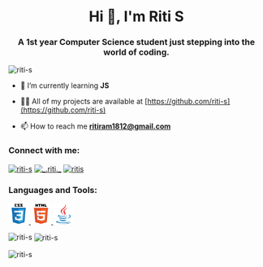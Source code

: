 <h1 align="center">Hi 👋, I'm Riti S</h1>
<h3 align="center">A 1st year Computer Science student just stepping into the world of coding.</h3>

<p align="left"> <img src="https://komarev.com/ghpvc/?username=riti-s&label=Profile%20views&color=bd7ebe&style=flat" alt="riti-s" /> </p>

- 🌱 I’m currently learning **JS**

- 👨‍💻 All of my projects are available at [https://github.com/riti-s](https://github.com/riti-s)

- 📫 How to reach me **ritiram1812@gmail.com**

<h3 align="left">Connect with me:</h3>
<p align="left">
<a href="https://linkedin.com/in/riti-s" target="blank"><img align="center" src="https://cdn.jsdelivr.net/npm/simple-icons@3.0.1/icons/linkedin.svg" alt="riti-s" height="30" width="40" /></a>
<a href="https://instagram.com/_.riti._" target="blank"><img align="center" src="https://cdn.jsdelivr.net/npm/simple-icons@3.0.1/icons/instagram.svg" alt="_.riti._" height="30" width="40" /></a>
<a href="https://auth.geeksforgeeks.org/user/ritis" target="blank"><img align="center" src="https://cdn.jsdelivr.net/npm/simple-icons@3.0.1/icons/geeksforgeeks.svg" alt="ritis" height="30" width="40" /></a>
</p>

<h3 align="left">Languages and Tools:</h3>
<p align="left"> <a href="https://www.w3schools.com/css/" target="_blank"> <img src="https://raw.githubusercontent.com/devicons/devicon/master/icons/css3/css3-original-wordmark.svg" alt="css3" width="40" height="40"/> </a> <a href="https://www.w3.org/html/" target="_blank"> <img src="https://raw.githubusercontent.com/devicons/devicon/master/icons/html5/html5-original-wordmark.svg" alt="html5" width="40" height="40"/> </a> <a href="https://www.java.com" target="_blank"> <img src="https://raw.githubusercontent.com/devicons/devicon/master/icons/java/java-original.svg" alt="java" width="40" height="40"/> </a> </p>

<p><img align="left" src="https://github-readme-stats.vercel.app/api/top-langs?username=riti-s&show_icons=true&title_color=bd7ebe&text_color=bd7ebe&bg_color=fcfcfc&locale=en&layout=compact" alt="riti-s" /></p>

<p>&nbsp;<img align="center" src="https://github-readme-stats.vercel.app/api?username=riti-s&show_icons=true&title_color=bd7ebe&text_color=c47ebe&bg_color=ffffff&locale=en" alt="riti-s" /></p>

<p><img align="center" src="https://github-readme-streak-stats.herokuapp.com/?user=riti-s&theme=default" alt="riti-s" /></p>
